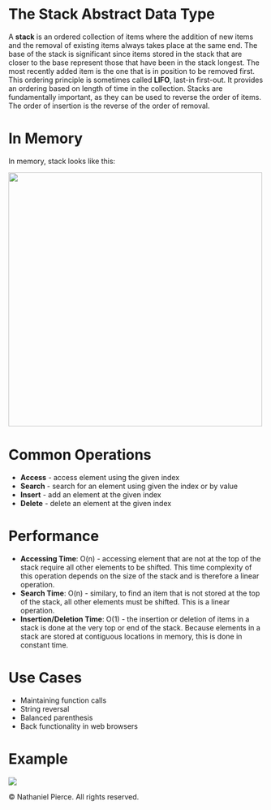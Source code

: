 
<h1>The Stack Abstract Data Type</h1>

<p>A <strong>stack</strong> is an ordered collection of items where the addition of new items and the removal of existing items always takes place at the same end. The base of the stack is significant since items stored in the stack that are closer to the base represent those that have been in the stack longest. The most recently added item is the one that is in position to be removed first. This ordering principle is sometimes called <strong>LIFO</strong>, last-in first-out. It provides an ordering based on length of time in the collection. Stacks are fundamentally important, as they can be used to reverse the order of items. The order of insertion is the reverse of the order of removal.</p>

<h1>In Memory</h1>
<p>In memory, stack looks like this:</p>

<img src="" width="500">

<h1>Common Operations</h1>

<ul>
  <li><strong>Access</strong> - access element using the given index
  <li><strong>Search</strong> - search for an element using given the index or by value
  <li><strong>Insert</strong> - add an element at the given index
  <li><strong>Delete</strong> - delete an element at the given index
</ul>

<h1>Performance</h1>

<ul>
  <li><strong>Accessing Time</strong>: O(n) - accessing element that are not at the top of the stack require all other elements to be shifted. This time complexity of this operation depends on the size of the stack and is therefore a linear operation.
  <li><strong>Search Time</strong>: O(n) - similary, to find an item that is not stored at the top of the stack, all other elements must be shifted. This is a linear operation.
  <li><strong>Insertion/Deletion Time</strong>: O(1) - the insertion or deletion of items in a stack is done at the very top or end of the stack. Because elements in a stack are stored at contiguous locations in memory, this is done in constant time.
</ul>

<h1>Use Cases</h1>

<ul>
  <li>Maintaining function calls
  <li>String reversal
  <li>Balanced parenthesis
  <li>Back functionality in web browsers
</ul>

<h1>Example</h1>

![](gif/x.gif)

<p>&copy; Nathaniel Pierce. All rights reserved.</p>

